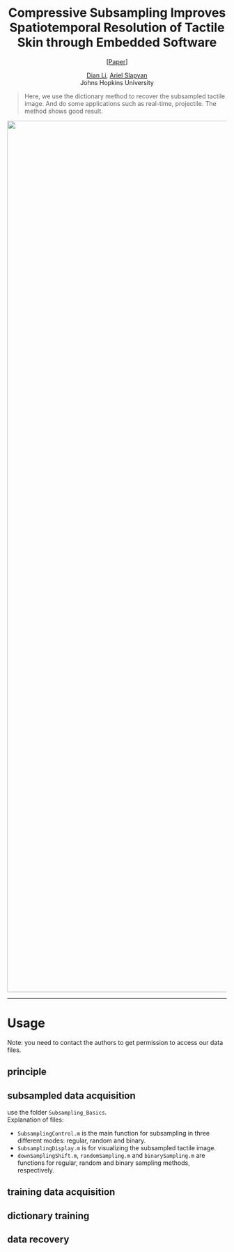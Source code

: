 <div align="center">

# Compressive Subsampling Improves Spatiotemporal Resolution of Tactile Skin through Embedded Software

[[Paper]()]

[Dian Li](), [Ariel Slapyan]()<br />
Johns Hopkins University

</div>

> Here, we use the dictionary method to recover the subsampled tactile image. And do some applications such as real-time, projectile. The method shows good result.

<div align="center">
    <img src="assets/overview.png" width="2000">
</div>

---
# Usage
Note: you need to contact the authors to get permission to access our data files.

## principle

## subsampled data acquisition
use the folder `Subsampling_Basics`. <br />
Explanation of files:
* `SubsamplingControl.m` is the main function for subsampling in three different modes: regular, random and binary.
* `SubsamplingDisplay.m` is for visualizing the subsampled tactile image.
* `downSamplingShift.m`, `randomSampling.m` and `binarySampling.m` are functions for regular, random and binary sampling methods, respectively.

## training data acquisition

## dictionary training

## data recovery





